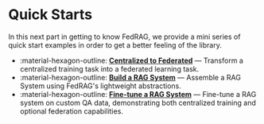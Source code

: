 # Quick Starts

<!-- markdownlint-disable-file MD041 MD033 MD042 -->

In this next part in getting to know FedRAG, we provide a mini series of
quick start examples in order to get a better feeling of the library.

<div class="grid cards" markdown>

- :material-hexagon-outline: [__Centralized to Federated__](./federated.md) — Transform
  a centralized training task into a federated learning task.
- :material-hexagon-outline: [__Build a RAG System__](./rag_inference.md) — Assemble
  a RAG System using FedRAG's lightweight abstractions.
- :material-hexagon-outline: [__Fine-tune a RAG System__](./rag_inference.md) — Fine-tune
  a RAG system on custom QA data, demonstrating both centralized training and
  optional federation capabilities.

</div>
